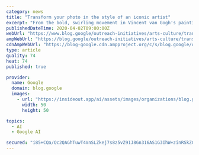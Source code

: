 ```yaml
---
category: news
title: "Transform your photo in the style of an iconic artist"
excerpt: "From the bold, swirling movement in Vincent van Gogh's paintings, to the surreal, confident brushstrokes of Frida Kahlo, many famous artists have instantly recognizable styles. Now you can use these styles to transform your own photos. With Art Transfer, a new feature in the Google Arts &amp; Culture"
publishedDateTime: 2020-04-02T09:00:00Z
webUrl: "https://www.blog.google/outreach-initiatives/arts-culture/transform-your-photo-style-iconic-artist/"
ampWebUrl: "https://blog.google/outreach-initiatives/arts-culture/transform-your-photo-style-iconic-artist/amp/"
cdnAmpWebUrl: "https://blog-google.cdn.ampproject.org/c/s/blog.google/outreach-initiatives/arts-culture/transform-your-photo-style-iconic-artist/amp/"
type: article
quality: 74
heat: 74
published: true

provider:
  name: Google
  domain: blog.google
  images:
    - url: "https://insideout.app/ai/assets/images/organizations/blog.google-50x50.jpg"
      width: 50
      height: 50

topics:
  - AI
  - Google AI

secured: "i85+CQa/Qc2QAGhTuwT4VnSLZkej7s8z5vZ91J8Gn316AS1G3IhW+zinRSkZGenm+Xmi3TmwEu/TtfX8UF7XcGo50M9eMQtWELkHzvSp3XNBUD9qNO5nGbATGJ31iwiX2IaJd/wRldmiyXMdcjHgC+pyEi0nTXPc3Md1HDAp6NTPQRpmMGn+f37d+nw0COlM1LEP6wlRHWyC+L4o3m7UtP+mdkXhQJQE3fI27tQk/U4Svdzp7iQ6/wm79tFMHfncvM7mXXCO0MI69/pH5S1UsVpZEYtN3ZjG4+uL4dczMu6MK+8ptfecayP9b2K6cM8pWSte9LQvLTGKag0PrD2o7w==;F+EcbwpbZMgfSnWpWdgDbw=="
---
```


